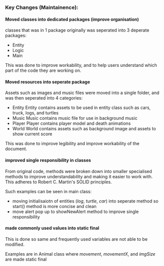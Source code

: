 ### Key Changes (Maintainence):

#### Moved classes into dedicated packages (improve organisation)

classes that was in 1 package originally was seperated into 3 deperate packages:
* Entity
* Logic
* Main

This was done to improve workability, and to help users understand which part of the code they are working on.

#### Moved resources into seperate package

Assets such as images and music files were moved into a single folder, and was then seperated into 4 categories:

* Entity
	Entity contains assets to be used in entity class such as cars, truck, logs, and turtles
* Music
	Music contains music file for use in background music
* Player
	Player contains player model and death animations
* World
	World contains assets such as background image and assets to show current score

This was done to improve legibility and improve workability of the document.

#### improved single responsibility in classes

From original code, methods were broken down into smaller specialised methods to improve understandability and making it easier to work with.
This adheres to Robert C. Martin's SOLID principles.

Such examples can be seen in main class:
* moving initialisaiotn of entities (_log_, _turtle_, _car_) into seperate method so start() method is more concise and clean
* move alert pop up to showNewAlert method to improve single responsibility

#### made commonly used values into static final

This is done so same and frequently used variables are not able to be modified.

Examples are in Animal class where _movement_, _movementX_, and _imgSize_ are made static final